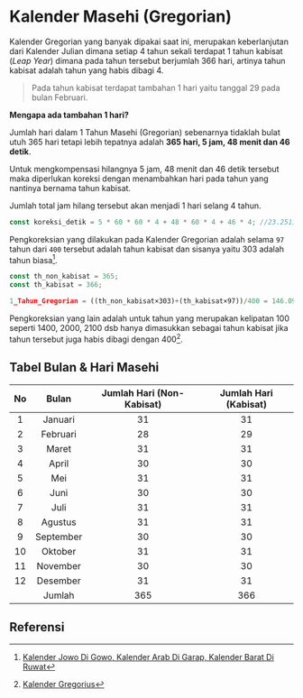 # Kalender Masehi (Gregorian)

Kalender Gregorian yang banyak dipakai saat ini, merupakan keberlanjutan dari Kalender Julian dimana setiap 4 tahun sekali terdapat 1 tahun kabisat (_Leap Year_) dimana pada tahun tersebut berjumlah 366 hari, artinya tahun kabisat adalah tahun yang habis dibagi 4.

> Pada tahun kabisat terdapat tambahan 1 hari yaitu tanggal 29 pada bulan Februari.

**Mengapa ada tambahan 1 hari?**

Jumlah hari dalam 1 Tahun Masehi (Gregorian) sebenarnya tidaklah bulat utuh 365 hari tetapi lebih tepatnya adalah **365 hari, 5 jam, 48 menit dan 46 detik**.

Untuk mengkompensasi hilangnya 5 jam, 48 menit dan 46 detik tersebut maka diperlukan koreksi dengan menambahkan hari pada tahun yang nantinya bernama tahun kabisat.

Jumlah total jam hilang tersebut akan menjadi 1 hari selang 4 tahun.

```javascript
const koreksi_detik = 5 * 60 * 60 * 4 + 48 * 60 * 4 + 46 * 4; //23.2511 jam
```

Pengkoreksian yang dilakukan pada Kalender Gregorian adalah selama `97` tahun dari `400` tersebut adalah tahun kabisat dan sisanya yaitu 303 adalah tahun biasa[^1]. 

```javascript
const th_non_kabisat = 365;
const th_kabisat = 366;

1_Tahun_Gregorian = ((th_non_kabisat×303)+(th_kabisat×97))/400 = 146.097/400 = 365,2425 hari
```

Pengkoreksian yang lain adalah untuk tahun yang merupakan kelipatan 100 seperti 1400, 2000, 2100 dsb hanya dimasukkan sebagai tahun kabisat jika tahun tersebut juga habis dibagi dengan 400[^2].


## Tabel Bulan & Hari Masehi

| No  |   Bulan   | Jumlah Hari (Non-Kabisat) | Jumlah Hari (Kabisat) |
| :-: | :-------: | :-----------------------: | :-------------------: |
|  1  |  Januari  |            31             |          31           |
|  2  | Februari  |            28             |          29           |
|  3  |   Maret   |            31             |          31           |
|  4  |   April   |            30             |          30           |
|  5  |    Mei    |            31             |          31           |
|  6  |   Juni    |            30             |          30           |
|  7  |   Juli    |            31             |          31           |
|  8  |  Agustus  |            31             |          31           |
|  9  | September |            30             |          30           |
| 10  |  Oktober  |            31             |          31           |
| 11  | November  |            30             |          30           |
| 12  | Desember  |            31             |          31           |
|     |  Jumlah   |            365            |          366          |



## Referensi

[^1]: [Kalender Jowo Di Gowo, Kalender Arab Di Garap, Kalender Barat Di Ruwat](https://www.caknun.com/2019/kalender-jowo-digowo-kalender-arab-digarap-kalender-barat-diruwat)
[^2]: [Kalender Gregorius](https://id.wikipedia.org/wiki/Kalender_Gregorius)